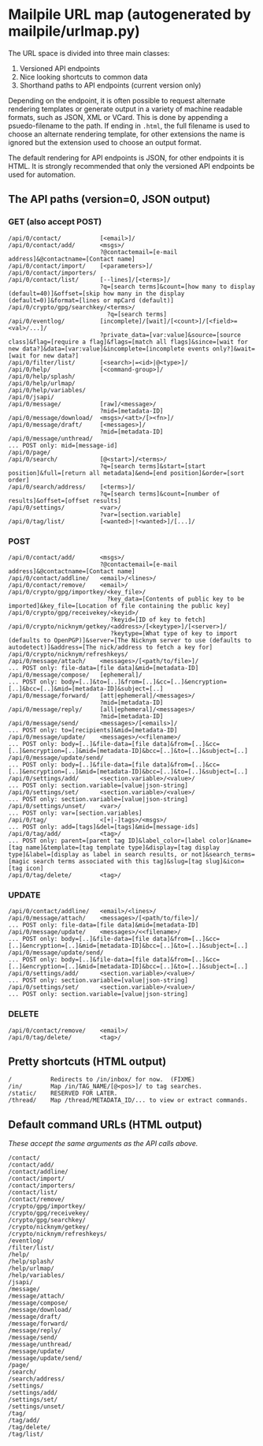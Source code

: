 # Mailpile URL map (autogenerated by mailpile/urlmap.py)

The URL space is divided into three main classes:

1. Versioned API endpoints
2. Nice looking shortcuts to common data
3. Shorthand paths to API endpoints (current version only)

Depending on the endpoint, it is often possible to request alternate
rendering templates or generate output in a variety of machine readable
formats, such as JSON, XML or VCard. This is done by appending a
psuedo-filename to the path. If ending in `.html`, the full filename is
used to choose an alternate rendering template, for other extensions the
name is ignored but the extension used to choose an output format.

The default rendering for API endpoints is JSON, for other endpoints
it is HTML. It is strongly recommended that only the versioned API
endpoints be used for automation.

## The API paths (version=0, JSON output)

### GET (also accept POST)

    /api/0/contact/           [<email>]/
    /api/0/contact/add/       <msgs>/
                              ?@contactemail=[e-mail address]&@contactname=[Contact name]
    /api/0/contact/import/    [<parameters>]/
    /api/0/contact/importers/
    /api/0/contact/list/      [--lines]/[<terms>]/
                              ?q=[search terms]&count=[how many to display (default=40)]&offset=[skip how many in the display (default=0)]&format=[lines or mpCard (default)]
    /api/0/crypto/gpg/searchkey/<terms>/
                                ?q=[search terms]
    /api/0/eventlog/          [incomplete]/[wait]/[<count>]/[<field>=<val>/...]/
                              ?private_data=[var:value]&source=[source class]&flag=[require a flag]&flags=[match all flags]&since=[wait for new data?]&data=[var:value]&incomplete=[incomplete events only?]&wait=[wait for new data?]
    /api/0/filter/list/       [<search>|=<id>|@<type>]/
    /api/0/help/              [<command-group>]/
    /api/0/help/splash/
    /api/0/help/urlmap/
    /api/0/help/variables/
    /api/0/jsapi/
    /api/0/message/           [raw]/<message>/
                              ?mid=[metadata-ID]
    /api/0/message/download/  <msgs>/<att>/[><fn>]/
    /api/0/message/draft/     [<messages>]/
                              ?mid=[metadata-ID]
    /api/0/message/unthread/
    ... POST only: mid=[message-id]
    /api/0/page/
    /api/0/search/            [@<start>]/<terms>/
                              ?q=[search terms]&start=[start position]&full=[return all metadata]&end=[end position]&order=[sort order]
    /api/0/search/address/    [<terms>]/
                              ?q=[search terms]&count=[number of results]&offset=[offset results]
    /api/0/settings/          <var>/
                              ?var=[section.variable]
    /api/0/tag/list/          [<wanted>|!<wanted>]/[...]/

### POST

    /api/0/contact/add/       <msgs>/
                              ?@contactemail=[e-mail address]&@contactname=[Contact name]
    /api/0/contact/addline/   <email>/<lines>/
    /api/0/contact/remove/    <email>/
    /api/0/crypto/gpg/importkey/<key_file>/
                                ?key_data=[Contents of public key to be imported]&key_file=[Location of file containing the public key]
    /api/0/crypto/gpg/receivekey/<keyid>/
                                 ?keyid=[ID of key to fetch]
    /api/0/crypto/nicknym/getkey/<address>/[<keytype>]/[<server>]/
                                 ?keytype=[What type of key to import (defaults to OpenPGP)]&server=[The Nicknym server to use (defaults to autodetect)]&address=[The nick/address to fetch a key for]
    /api/0/crypto/nicknym/refreshkeys/
    /api/0/message/attach/    <messages>/[<path/to/file>]/
    ... POST only: file-data=[file data]&mid=[metadata-ID]
    /api/0/message/compose/   [ephemeral]/
    ... POST only: body=[..]&to=[..]&from=[..]&cc=[..]&encryption=[..]&bcc=[..]&mid=[metadata-ID]&subject=[..]
    /api/0/message/forward/   [att|ephemeral]/<messages>/
                              ?mid=[metadata-ID]
    /api/0/message/reply/     [all|ephemeral]/<messages>/
                              ?mid=[metadata-ID]
    /api/0/message/send/      <messages>/[<emails>]/
    ... POST only: to=[recipients]&mid=[metadata-ID]
    /api/0/message/update/    <messages>/<<filename>/
    ... POST only: body=[..]&file-data=[file data]&from=[..]&cc=[..]&encryption=[..]&mid=[metadata-ID]&bcc=[..]&to=[..]&subject=[..]
    /api/0/message/update/send/
    ... POST only: body=[..]&file-data=[file data]&from=[..]&cc=[..]&encryption=[..]&mid=[metadata-ID]&bcc=[..]&to=[..]&subject=[..]
    /api/0/settings/add/      <section.variable>/<value>/
    ... POST only: section.variable=[value|json-string]
    /api/0/settings/set/      <section.variable>/<value>/
    ... POST only: section.variable=[value|json-string]
    /api/0/settings/unset/    <var>/
    ... POST only: var=[section.variables]
    /api/0/tag/               <[+|-]tags>/<msgs>/
    ... POST only: add=[tags]&del=[tags]&mid=[message-ids]
    /api/0/tag/add/           <tag>/
    ... POST only: parent=[parent tag ID]&label_color=[label color]&name=[tag name]&template=[tag template type]&display=[tag display type]&label=[display as label in search results, or not]&search_terms=[magic search terms associated with this tag]&slug=[tag slug]&icon=[tag icon]
    /api/0/tag/delete/        <tag>/

### UPDATE

    /api/0/contact/addline/   <email>/<lines>/
    /api/0/message/attach/    <messages>/[<path/to/file>]/
    ... POST only: file-data=[file data]&mid=[metadata-ID]
    /api/0/message/update/    <messages>/<<filename>/
    ... POST only: body=[..]&file-data=[file data]&from=[..]&cc=[..]&encryption=[..]&mid=[metadata-ID]&bcc=[..]&to=[..]&subject=[..]
    /api/0/message/update/send/
    ... POST only: body=[..]&file-data=[file data]&from=[..]&cc=[..]&encryption=[..]&mid=[metadata-ID]&bcc=[..]&to=[..]&subject=[..]
    /api/0/settings/add/      <section.variable>/<value>/
    ... POST only: section.variable=[value|json-string]
    /api/0/settings/set/      <section.variable>/<value>/
    ... POST only: section.variable=[value|json-string]

### DELETE

    /api/0/contact/remove/    <email>/
    /api/0/tag/delete/        <tag>/

## Pretty shortcuts (HTML output)

    /           Redirects to /in/inbox/ for now.  (FIXME)
    /in/        Map /in/TAG_NAME/[@<pos>]/ to tag searches.
    /static/    RESERVED FOR LATER.
    /thread/    Map /thread/METADATA_ID/... to view or extract commands.

## Default command URLs (HTML output)

*These accept the same arguments as the API calls above.*

    /contact/
    /contact/add/
    /contact/addline/
    /contact/import/
    /contact/importers/
    /contact/list/
    /contact/remove/
    /crypto/gpg/importkey/
    /crypto/gpg/receivekey/
    /crypto/gpg/searchkey/
    /crypto/nicknym/getkey/
    /crypto/nicknym/refreshkeys/
    /eventlog/
    /filter/list/
    /help/
    /help/splash/
    /help/urlmap/
    /help/variables/
    /jsapi/
    /message/
    /message/attach/
    /message/compose/
    /message/download/
    /message/draft/
    /message/forward/
    /message/reply/
    /message/send/
    /message/unthread/
    /message/update/
    /message/update/send/
    /page/
    /search/
    /search/address/
    /settings/
    /settings/add/
    /settings/set/
    /settings/unset/
    /tag/
    /tag/add/
    /tag/delete/
    /tag/list/
